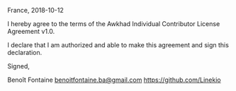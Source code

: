 France, 2018-10-12

I hereby agree to the terms of the Awkhad Individual Contributor License
Agreement v1.0.

I declare that I am authorized and able to make this agreement and sign this
declaration.

Signed,

Benoît Fontaine <benoitfontaine.ba@gmail.com> https://github.com/Linekio
